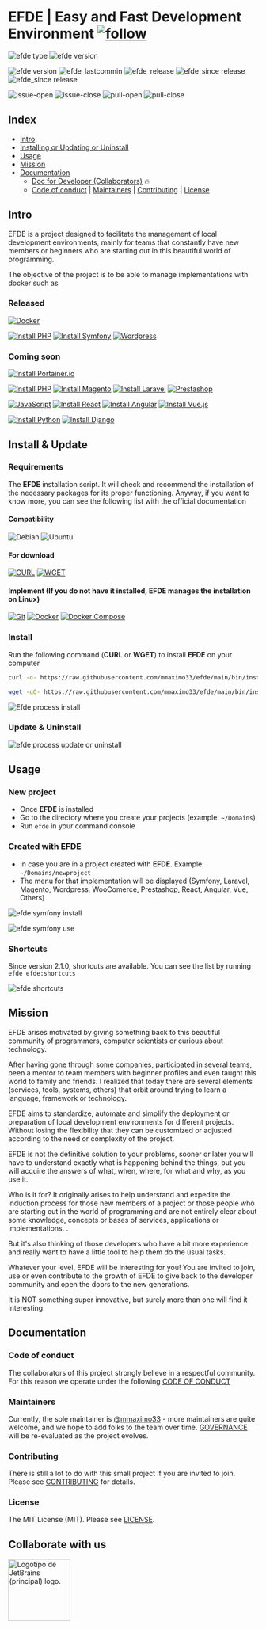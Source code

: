# EFDE | Easy and Fast Development Environment [![follow](https://img.shields.io/badge/YouTube-FF0000?style=for-the-badge&logo=youtube&logoColor=white)](https://www.youtube.com/@Efde.official)

![efde type](https://img.shields.io/badge/project-Open_Source-green.svg) ![efde version](https://img.shields.io/badge/license-MIT-blue.svg)

![efde version](https://img.shields.io/badge/status-Active-green.svg)
![efde_lastcommin](https://img.shields.io/github/last-commit/mmaximo33/efde.svg)
![efde_release](https://img.shields.io/github/release/mmaximo33/efde.svg)
![efde_since release](https://img.shields.io/github/commits-since/mmaximo33/efde/2.0.0.svg)
![efde_since release](https://img.shields.io/github/commits-since/mmaximo33/efde/1.2.0.svg)

![issue-open](https://img.shields.io/github/issues/mmaximo33/efde.svg)
![issue-close](https://img.shields.io/github/issues-closed/mmaximo33/efde.svg)
![pull-open](https://img.shields.io/github/issues-pr/mmaximo33/efde.svg)
![pull-close](https://img.shields.io/github/issues-pr-closed/mmaximo33/efde.svg)

## Index

- [Intro](#intro)
- [Installing or Updating or Uninstall](#install--update)
- [Usage](#usage)
- [Mission](#mission)
- [Documentation](#documentation)
  - [Doc for Developer (Collaborators)](docs/developer.md) 🔥
  - [Code of conduct](#code-of-conduct) | [Maintainers](#maintainers) | [Contributing](#contributing) | [License](#license)

## Intro

EFDE is a project designed to facilitate the management of local development environments, mainly for teams that constantly have new members or beginners who are starting out in this beautiful world of programming.

The objective of the project is to be able to manage implementations with docker such as

### Released

[![Docker](https://img.shields.io/badge/Docker-2CA5E0?style=for-the-badge&logo=docker&logoColor=white)](#)

[![Install PHP](https://img.shields.io/badge/PHP-777BB4?style=for-the-badge&logo=php&logoColor=white)](https://www.php.net/)
[![Install Symfony](https://img.shields.io/badge/Symfony-000?logo=symfony&logoColor=fff&style=for-the-badge)](console/implemention/symfony/docs/README.md)
[![Wordpress](https://img.shields.io/badge/Wordpress-21759B?style=for-the-badge&logo=wordpress&logoColor=white)](console/implemention/wordpress/docs/README.md)

### Coming soon

[![Install Portainer.io](https://img.shields.io/badge/Portainer.io-105f8f?style=for-the-badge&logo=portainer&logoColor=white)](docs/developer.md)

[![Install PHP](https://img.shields.io/badge/PHP-777BB4?style=for-the-badge&logo=php&logoColor=white)](https://www.php.net/)
[![Install Magento](https://img.shields.io/badge/Magento-f06835?style=for-the-badge&logo=magento&logoColor=white)](docs/developer.md)
[![Install Laravel](https://img.shields.io/badge/Laravel-FF2D20?style=for-the-badge&logo=laravel&logoColor=white)](docs/developer.md)
[![Prestashop](https://img.shields.io/badge/prestashop-%23DF0067.svg?&style=for-the-badge&logo=prestashop&logoColor=white)](docs/developer.md)

[![JavaScript](https://img.shields.io/badge/JavaScript-F7DF1E?style=for-the-badge&logo=javascript&logoColor=black)](docs/developer.md)
[![Install React](https://img.shields.io/badge/React-20232A?style=for-the-badge&logo=react&logoColor=61DAFB)](docs/developer.md)
[![Install Angular](https://img.shields.io/badge/Angular-DD0031?style=for-the-badge&logo=angular&logoColor=white)](docs/developer.md)
[![Install Vue.js](https://img.shields.io/badge/Vue.js-35495E?style=for-the-badge&logo=vue.js&logoColor=4FC08D)](docs/developer.md)

[![Install Python](https://img.shields.io/badge/Python-FFD43B?style=for-the-badge&logo=python&logoColor=blue)](docs/developer.md)
[![Install Django](https://img.shields.io/badge/django-113527?style=for-the-badge&logo=django&logoColor=white)](docs/developer.md)

## Install & Update

### Requirements

The **EFDE** installation script. It will check and recommend the installation of the necessary packages for its proper functioning.
Anyway, if you want to know more, you can see the following list with the official documentation

#### Compatibility

![Debian](https://img.shields.io/badge/Debian-A81D33?style=for-the-badge&logo=debian&logoColor=white)
![Ubuntu](https://img.shields.io/badge/Ubuntu-E95420?style=for-the-badge&logo=ubuntu&logoColor=white)

#### For download

[![CURL](https://img.shields.io/badge/CURL-212121?style=for-the-badge&logo=CURL&logoColor=white)](https://curl.se/docs/install.html)
[![WGET](https://img.shields.io/badge/wget-212121?style=for-the-badge&logo=gnu-bash&logoColor=white)](https://www.gnu.org/software/wget/)

#### Implement (If you do not have it installed, EFDE manages the installation on Linux)

[![Git](https://img.shields.io/badge/GIT-E44C30?style=for-the-badge&logo=git&logoColor=white)](https://git-scm.com/book/en/Getting-Started-Installing-Git)
[![Docker](https://img.shields.io/badge/Docker-2CA5E0?style=for-the-badge&logo=docker&logoColor=white)](https://docs.docker.com/engine/install/ubuntu/)
[![Docker Compose](https://img.shields.io/badge/Docker_Compose-2CA5E0?style=for-the-badge&logo=docker&logoColor=white)](https://docs.docker.com/compose/install/other/)

### Install

Run the following command (**CURL** or **WGET**) to install **EFDE** on your computer

```sh
curl -o- https://raw.githubusercontent.com/mmaximo33/efde/main/bin/install.sh | bash
```

```sh
wget -qO- https://raw.githubusercontent.com/mmaximo33/efde/main/bin/install.sh | bash
```

![Efde process install](./docs/media/efde_process_install.gif)

### Update & Uninstall
![efde process update or uninstall](./docs/media/efde_process_update_uninstall.gif)

## Usage

### New project

- Once **EFDE** is installed
- Go to the directory where you create your projects (example: `~/Domains`)
- Run `efde`  in your command console

### Created with EFDE

- In case you are in a project created with **EFDE**. Example: `~/Domains/newproject`
- The menu for that implementation will be displayed (Symfony, Laravel, Magento, Wordpress, WooComerce, Prestashop, React, Angular, Vue, Others)

![efde symfony install](./console/implemention/symfony/docs/media/install.gif)

![efde symfony use](./console/implemention/symfony/docs/media/use.gif)

### Shortcuts

Since version 2.1.0, shortcuts are available. You can see the list by running `efde efde:shortcuts`

![efde shortcuts](./docs/media/efde_shortcuts.gif)

## Mission

EFDE arises motivated by giving something back to this beautiful community of programmers, computer scientists or curious about technology.

After having gone through some companies, participated in several teams, been a mentor to team members with beginner profiles and even taught this world to family and friends.
I realized that today there are several elements (services, tools, systems, others) that orbit around trying to learn a language, framework or technology.

EFDE aims to standardize, automate and simplify the deployment or preparation of local development environments for different projects. Without losing the flexibility that they can be customized or adjusted according to the need or complexity of the project.

EFDE is not the definitive solution to your problems, sooner or later you will have to understand exactly what is happening behind the things, but you will acquire the answers of what, when, where, for what and why, as you use it.

Who is it for?
It originally arises to help understand and expedite the induction process for those new members of a project or those people who are starting out in the world of programming and are not entirely clear about some knowledge, concepts or bases of services, applications or implementations. .

But it's also thinking of those developers who have a bit more experience and really want to have a little tool to help them do the usual tasks.

Whatever your level, EFDE will be interesting for you!
You are invited to join, use or even contribute to the growth of EFDE to give back to the developer community and open the doors to the new generations.

It is NOT something super innovative, but surely more than one will find it interesting.

## Documentation

### Code of conduct

The collaborators of this project strongly believe in a respectful community.
For this reason we operate under the following [CODE OF CONDUCT](./CODE_OF_CONDUCT.md)

### Maintainers

Currently, the sole maintainer is [@mmaximo33](https://github.com/mmaximo33) - more maintainers are quite welcome, and we hope to add folks to the team over time.
[GOVERNANCE](./GOVERNANCE.md) will be re-evaluated as the project evolves.

### Contributing

There is still a lot to do with this small project if you are invited to join.
Please see [CONTRIBUTING](./CONTRIBUTING.md) for details.

### License

The MIT License (MIT). Please see [LICENSE](./LICENSE.md).

## Collaborate with us

<a href="https://jb.gg/OpenSourceSupport" target="_blank">
  <img src="https://resources.jetbrains.com/storage/products/company/brand/logos/jb_beam.png" height="125" alt="Logotipo de JetBrains (principal) logo.">
</a>
